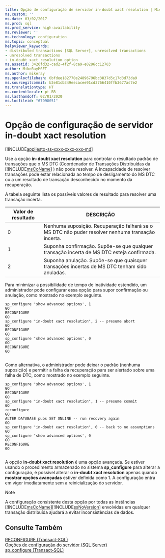 ```yaml
---
title: Opção de configuração de servidor in-doubt xact resolution | Microsoft Docs
ms.custom: ''
ms.date: 03/02/2017
ms.prod: sql
ms.prod_service: high-availability
ms.reviewer: ''
ms.technology: configuration
ms.topic: conceptual
helpviewer_keywords:
- distributed transactions [SQL Server], unresolved transactions
- unresolved transactions
- in-doubt xact resolution option
ms.assetid: 3426fd32-cad2-4f2f-8ca9-e0296cc12703
author: MikeRayMSFT
ms.author: mikeray
ms.openlocfilehash: 6bfdee182770e24896796bc3837d5c17d3d73da9
ms.sourcegitcommit: b2e81cb349eecacee91cd3766410ffb3677ad7e2
ms.translationtype: HT
ms.contentlocale: pt-BR
ms.lasthandoff: 02/01/2020
ms.locfileid: "67998051"
---
```

# <a name="in-doubt-xact-resolution-server-configuration-option"></a>Opção de configuração de servidor in-doubt xact resolution
[!INCLUDE[appliesto-ss-xxxx-xxxx-xxx-md](../../includes/appliesto-ss-xxxx-xxxx-xxx-md.md)]

  Use a opção **in-doubt xact resolution** para controlar o resultado padrão de transações que o MS DTC (Coordenador de Transações Distribuídas da [!INCLUDE[msCoName](../../includes/msconame-md.md)] ) não pode resolver. A incapacidade de resolver transações pode estar relacionada ao tempo de desligamento do MS DTC ou a um resultado de transação desconhecido no momento da recuperação.  
  
 A tabela seguinte lista os possíveis valores de resultado para resolver uma transação incerta.  
  
|Valor de resultado|DESCRIÇÃO|  
|-------------------|-----------------|  
|0|Nenhuma suposição. Recuperação falhará se o MS DTC não puder resolver nenhuma transação incerta.|  
|1|Suponha confirmação. Supõe-se que qualquer transação incerta de MS DTC esteja confirmada.|  
|2|Suponha anulação. Supõe-se que quaisquer transações incertas de MS DTC tenham sido anuladas.|  
  
 Para minimizar a possibilidade de tempo de inatividade estendido, um administrador pode configurar essa opção para supor confirmação ou anulação, como mostrado no exemplo seguinte.  
  
```  
sp_configure 'show advanced options', 1  
GO  
RECONFIGURE  
GO  
sp_configure 'in-doubt xact resolution', 2 -- presume abort  
GO  
RECONFIGURE  
GO  
sp_configure 'show advanced options', 0  
GO  
RECONFIGURE  
GO  
  
```  
  
 Como alternativa, o administrador pode deixar o padrão (nenhuma suposição) e permitir a falha da recuperação para ser alertado sobre uma falha de DTC, como mostrado no exemplo seguinte.  
  
```  
sp_configure 'show advanced options', 1  
GO  
RECONFIGURE  
GO  
sp_configure 'in-doubt xact resolution', 1 -- presume commit  
GO  
reconfigure  
GO  
ALTER DATABASE pubs SET ONLINE -- run recovery again  
GO  
sp_configure 'in-doubt xact resolution', 0 -- back to no assumptions  
GO  
sp_configure 'show advanced options', 0  
GO  
RECONFIGURE  
GO  
  
```  
  
 A opção **in-doubt xact resolution** é uma opção avançada. Se estiver usando o procedimento armazenado no sistema **sp_configure** para alterar a configuração, é possível alterar o **in-doubt xact resolution** apenas quando **mostrar opções avançadas** estiver definida como 1. A configuração entra em vigor imediatamente sem a reinicialização do servidor.  
  
> [!NOTE]
>  A configuração consistente desta opção por todas as instâncias [!INCLUDE[msCoName](../../includes/msconame-md.md)][!INCLUDE[ssNoVersion](../../includes/ssnoversion-md.md)] envolvidas em qualquer transação distribuída ajudará a evitar inconsistências de dados.  
  
## <a name="see-also"></a>Consulte Também  
 [RECONFIGURE &#40;Transact-SQL&#41;](../../t-sql/language-elements/reconfigure-transact-sql.md)   
 [Opções de configuração do servidor &#40;SQL Server&#41;](../../database-engine/configure-windows/server-configuration-options-sql-server.md)   
 [sp_configure &#40;Transact-SQL&#41;](../../relational-databases/system-stored-procedures/sp-configure-transact-sql.md)  
  
  
